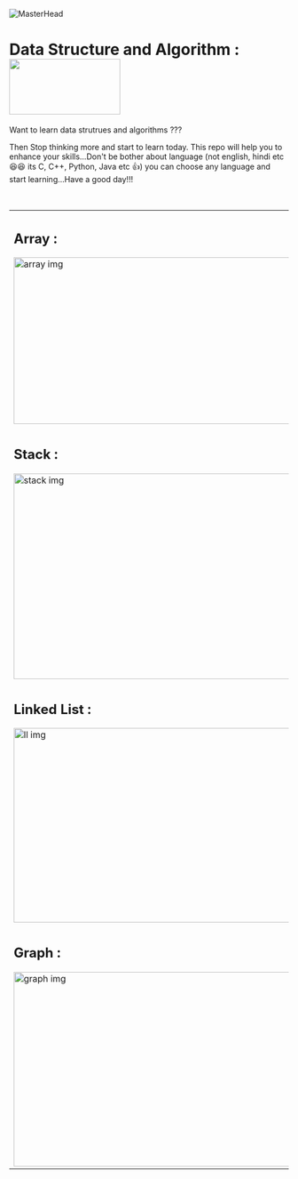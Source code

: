 ![MasterHead](https://miro.medium.com/max/2000/1*2rKGJ6h1regwmfMcty3SLw.png)

# Data Structure and Algorithm :  &nbsp; &nbsp; &nbsp; <img src="https://res.cloudinary.com/practicaldev/image/fetch/s--_t-LIFKB--/c_imagga_scale,f_auto,fl_progressive,h_500,q_66,w_1000/https://media.giphy.com/media/TdAJ1T1ESmkCOCuOJQ/giphy.gif" width="200px" height="100px">

<p>Want to learn data strutrues and algorithms ??? </p> 
<p> Then Stop thinking more and start to learn today. This repo will help you to enhance your skills...Don't be bother about language (not english, hindi etc 😆😆 its C, C++, Python, Java etc 👍) you can choose any language and start learning...Have a good day!!! </p><br/>

 
<Table> 
  <tr>   
    <td>
      <h2><b> Array :</b></h2>
         <img src="https://i.gifer.com/origin/1c/1c5d8eaaca6d8643e243c97cb24a59e4_w200.gif" alt="array img" width="500px" height="300px"></td>
    <td>
    <h2><b> String :</b></h2>
         <img src="https://www.2braces.com/images/string-functions.svg" alt="string img" width="500px" height="300px"></td>
  </tr>
  <tr>
    <td>
      <h2><b> Stack :</b></h2>
         <img src="https://cdn.educba.com/academy/wp-content/uploads/2020/01/Stack-in-Data-Structure.jpg" alt="stack img" width="500px" height="370px"></td>
    <td>
    <h2><b> Queue :</b></h2>
         <img src="https://www.colligso.com/images/stories/queue2.gif" alt="queue img" width="500px" height="370px"></td>
  </tr>
  <tr>
    <td>
      <h2><b> Linked List :</b></h2>
         <img src="https://encrypted-tbn0.gstatic.com/images?q=tbn:ANd9GcRc7s6eMEKmFGP0CZQ-ZN9455XGg7KSutXaiA&usqp=CAU" alt="ll img" width="500px" height="350px"></td>
    <td>
    <h2><b> Binary Tree :</b></h2>
         <img src="https://i.giphy.com/media/iJgItT1WOBadn4NGle/giphy.gif" alt="bt img" width="500px" height="350px"></td>
  </tr>
  <tr>
    <td>
      <h2><b> Graph :</b></h2>
         <img src="https://i.pinimg.com/originals/f8/8a/ca/f88acab7ffd127b4465659500aa0538f.gif" alt="graph img" width="500px" height="350px"></td>
    <td>
    <h2><b> Trie :</b></h2> 
         <img src="https://cdn-media-1.freecodecamp.org/images/YiPnUv0Hp9U7qLalllTFdVewHDGApfZ6OMdh" alt="trie img" width="500px" height="350px"></td>
  </tr>
</Table>
 
